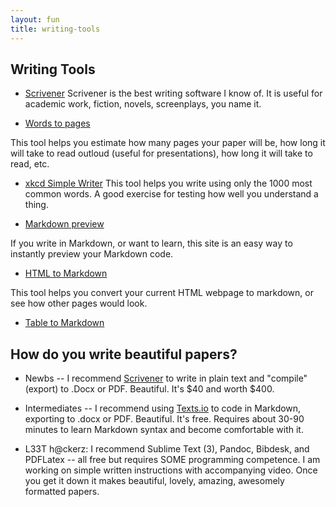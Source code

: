 ```yaml
---
layout: fun
title: writing-tools
---
```



## Writing Tools ##

* [Scrivener](https://www.literatureandlatte.com/scrivener.php)
Scrivener is the best writing software I know of. It is useful for academic work, fiction, novels, screenplays, you name it. 

* [Words to pages](http://wordstopages.com/)

This tool helps you estimate how many pages your paper will be, how long it will take to read outloud (useful for presentations), how long it will take to read, etc. 

* [xkcd Simple Writer](https://xkcd.com/simplewriter/)
This tool helps you write using only the 1000 most common words. A good exercise for testing how well you understand a thing. 

* [Markdown preview](http://dillinger.io/)

If you write in Markdown, or want to learn, this site is an easy way to instantly preview your Markdown code. 

* [HTML to Markdown](https://domchristie.github.io/to-markdown/)

This tool helps you convert your current HTML webpage to markdown, or see how other pages would look. 

* [Table to Markdown](http://www.tablesgenerator.com/markdown_tables)



## How do you write beautiful papers? ##

+ Newbs -- I recommend [Scrivener](https://www.literatureandlatte.com/scrivener.php)  to write in plain text and "compile" (export) to .Docx or PDF. Beautiful. It's $40 and worth $400. 

+ Intermediates -- I recommend using [Texts.io](http://www.texts.io/) to code in Markdown, exporting to .docx or PDF. Beautiful. It's free. Requires about 30-90 minutes to learn Markdown syntax and become comfortable with it.  

+ L33T h@ckerz: I recommend Sublime Text (3), Pandoc, Bibdesk, and PDFLatex -- all free but requires SOME programming competence. I am working on simple written instructions with accompanying video. Once you get it down it makes beautiful, lovely, amazing, awesomely formatted papers. 